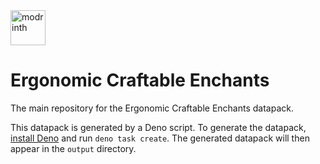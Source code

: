 <a href="https://modrinth.com/datapack/ergonomic-craftable-enchants">
  <img alt="modrinth" height="56" src="https://cdn.jsdelivr.net/npm/@intergrav/devins-badges@3/assets/cozy/available/modrinth_vector.svg">
</a>

# Ergonomic Craftable Enchants
The main repository for the Ergonomic Craftable Enchants datapack.

This datapack is generated by a Deno script. To generate the datapack, [install Deno](https://deno.com/) and run `deno task create`. The generated datapack will then appear in the `output` directory.
